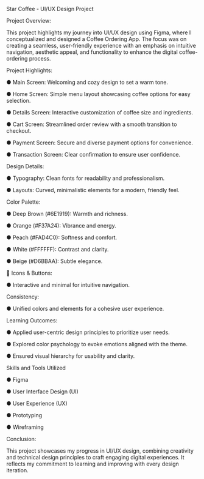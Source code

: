 Star Coffee - UI/UX Design Project

Project Overview:

This project highlights my journey into UI/UX design using Figma, where I conceptualized and designed a Coffee Ordering App. The focus was on creating a seamless, user-friendly experience with an emphasis on intuitive navigation, aesthetic appeal, and functionality to enhance the digital coffee-ordering process.

Project Highlights:

● Main Screen: Welcoming and cozy design to set a warm tone.

● Home Screen: Simple menu layout showcasing coffee options for easy selection.

● Details Screen: Interactive customization of coffee size and ingredients.

● Cart Screen: Streamlined order review with a smooth transition to checkout.

● Payment Screen: Secure and diverse payment options for convenience.

● Transaction Screen: Clear confirmation to ensure user confidence.

Design Details:

● Typography: Clean fonts for readability and professionalism.

● Layouts: Curved, minimalistic elements for a modern, friendly feel.

Color Palette:

● Deep Brown (#6E1919): Warmth and richness.

● Orange (#F37A24): Vibrance and energy.

● Peach (#FAD4C0): Softness and comfort.

● White (#FFFFFF): Contrast and clarity.

● Beige (#D6BBAA): Subtle elegance.

🔘 Icons & Buttons:

● Interactive and minimal for intuitive navigation.

Consistency:

● Unified colors and elements for a cohesive user experience.

Learning Outcomes:

● Applied user-centric design principles to prioritize user needs.

● Explored color psychology to evoke emotions aligned with the theme.

● Ensured visual hierarchy for usability and clarity.

Skills and Tools Utilized

● Figma

● User Interface Design (UI)

● User Experience (UX)

● Prototyping

● Wireframing

Conclusion:

This project showcases my progress in UI/UX design, combining creativity and technical design principles to craft engaging digital experiences. It reflects my commitment to learning and improving with every design iteration.
